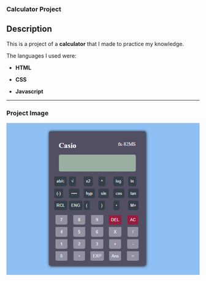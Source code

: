### Calculator Project


## Description

This is a project of a **calculator** that I made to practice my knowledge.

The languages ​​I used were:

* **HTML**

* **CSS**

* **Javascript**



___

### Project Image

![Calculator](Calculadora.png "Calculator Image")

